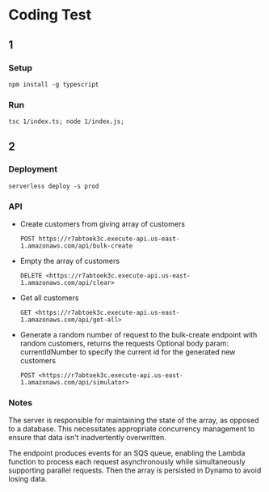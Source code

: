 # Coding Test

## 1

### Setup

``
npm install -g typescript
``

### Run

``
tsc 1/index.ts; node 1/index.js;
``

## 2

### Deployment

``
serverless deploy -s prod
``

### API

- Create customers from giving array of customers

    ``
    POST https://r7abtoek3c.execute-api.us-east-1.amazonaws.com/api/bulk-create
    ``

- Empty the array of customers

    ``
    DELETE <https://r7abtoek3c.execute-api.us-east-1.amazonaws.com/api/clear>
    ``

- Get all customers

    ``
    GET <https://r7abtoek3c.execute-api.us-east-1.amazonaws.com/api/get-all>
    ``

- Generate a random number of request to the bulk-create endpoint with random customers, returns the requests
Optional body param: currentIdNumber to specify the current id for the generated new customers

    ``
    POST <https://r7abtoek3c.execute-api.us-east-1.amazonaws.com/api/simulator>
    ``

### Notes

The server is responsible for maintaining the state of the array, as opposed to a database. This necessitates appropriate concurrency management to ensure that data isn't inadvertently overwritten.

The endpoint produces events for an SQS queue, enabling the Lambda function to process each request asynchronously while simultaneously supporting parallel requests. Then the array is persisted in Dynamo to avoid losing data.
